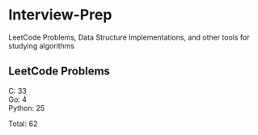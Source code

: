 # Interview-Prep
LeetCode Problems, Data Structure Implementations, and other tools for studying algorithms

## LeetCode Problems
C:      33<br/>
Go:     4<br/>
Python: 25<br/>

Total:  62
